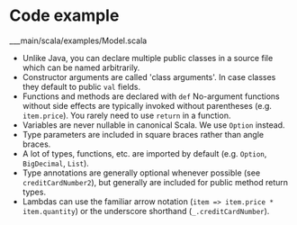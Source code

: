 # Code example

___main/scala/examples/Model.scala

+ Unlike Java, you can declare multiple public classes in a source file which can be named arbitrarily.
+ Constructor arguments are called 'class arguments'.  In case classes they default to public `val` fields.
+ Functions and methods are declared with `def`  No-argument functions without side effects are typically invoked
  without parentheses (e.g. `item.price`).  You rarely need to use `return` in a function.
+ Variables are never nullable in canonical Scala.  We use `Option` instead.
+ Type parameters are included in square braces rather than angle braces.
+ A lot of types, functions, etc. are imported by default (e.g. `Option`, `BigDecimal`, `List`).
+ Type annotations are generally optional whenever possible (see `creditCardNumber2`), but generally are included
  for public method return types.
+ Lambdas can use the familiar arrow notation (`item => item.price * item.quantity`) or the underscore 
  shorthand (`_.creditCardNumber`). 
